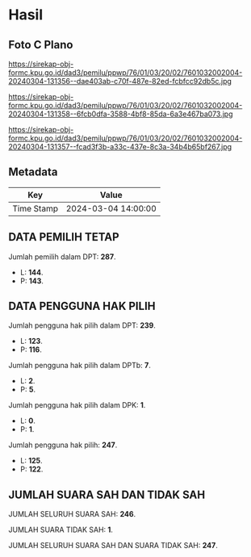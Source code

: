 # Hasil

## Foto C Plano

https://sirekap-obj-formc.kpu.go.id/dad3/pemilu/ppwp/76/01/03/20/02/7601032002004-20240304-131356--dae403ab-c70f-487e-82ed-fcbfcc92db5c.jpg

https://sirekap-obj-formc.kpu.go.id/dad3/pemilu/ppwp/76/01/03/20/02/7601032002004-20240304-131358--6fcb0dfa-3588-4bf8-85da-6a3e467ba073.jpg

https://sirekap-obj-formc.kpu.go.id/dad3/pemilu/ppwp/76/01/03/20/02/7601032002004-20240304-131357--fcad3f3b-a33c-437e-8c3a-34b4b65bf267.jpg


## Metadata

| Key        | Value               |
| ---------- | ------------------- |
| Time Stamp | 2024-03-04 14:00:00 |


## DATA PEMILIH TETAP

Jumlah pemilih dalam DPT: **287**.
 * L: **144**.
 * P: **143**.

## DATA PENGGUNA HAK PILIH

Jumlah pengguna hak pilih dalam DPT: **239**.
 * L: **123**.
 * P: **116**.

Jumlah pengguna hak pilih dalam DPTb: **7**.
 * L: **2**.
 * P: **5**.

Jumlah pengguna hak pilih dalam DPK: **1**.
 * L: **0**.
 * P: **1**.

Jumlah pengguna hak pilih: **247**.
 * L: **125**.
 * P: **122**.

## JUMLAH SUARA SAH DAN TIDAK SAH

JUMLAH SELURUH SUARA SAH: **246**.

JUMLAH SUARA TIDAK SAH: **1**.

JUMLAH SELURUH SUARA SAH DAN SUARA TIDAK SAH: **247**.


